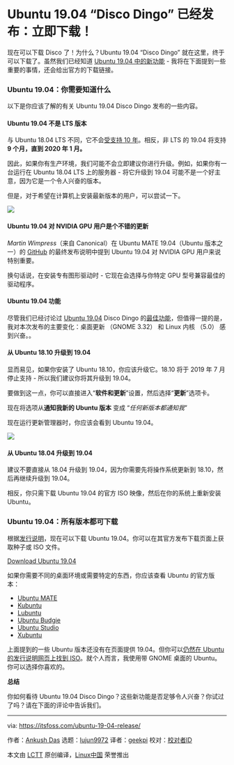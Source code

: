 [#]: collector: (lujun9972)
[#]: translator: (geekpi)
[#]: reviewer: ( )
[#]: publisher: ( )
[#]: url: ( )
[#]: subject: (Ubuntu 19.04 ‘Disco Dingo’ Has Arrived: Downloads Available Now!)
[#]: via: (https://itsfoss.com/ubuntu-19-04-release/)
[#]: author: (Ankush Das https://itsfoss.com/author/ankush/)

Ubuntu 19.04 “Disco Dingo” 已经发布：立即下载！
======

现在可以下载 Disco 了！为什么？Ubuntu 19.04 “Disco Dingo” 就在这里，终于可以下载了。虽然我们已经知道 [Ubuntu 19.04 中的新功能][1]  - 我将在下面提到一些重要的事情，还会给出官方的下载链接。

### Ubuntu 19.04：你需要知道什么

以下是你应该了解的有关 Ubuntu 19.04 Disco Dingo 发布的一些内容。

#### Ubuntu 19.04 不是 LTS 版本

与 Ubuntu 18.04 LTS 不同，它不会[受支持 10 年][2]。相反，非 LTS 的 19.04 将支持 **9 个月，直到 2020 年 1 月。**

因此，如果你有生产环境，我们可能不会立即建议你进行升级。例如，如果你有一台运行在 Ubuntu 18.04 LTS 上的服务器 - 将它升级到 19.04 可能不是一个好主意，因为它是一个令人兴奋的版本。

但是，对于希望在计算机上安装最新版本的用户，可以尝试一下。

![][3]

#### Ubuntu 19.04 对 NVIDIA GPU 用户是个不错的更新

_Martin Wimpress_（来自 Canonical）在 Ubuntu MATE 19.04（Ubuntu 版本之一）的 [GitHub][4] 的最终发布说明中提到 Ubuntu 19.04 对 NVIDIA GPU 用户来说特别重要。

换句话说，在安装专有图形驱动时 - 它现在会选择与你特定 GPU 型号兼容最佳的驱动程序。

#### Ubuntu 19.04 功能

尽管我们已经讨论过 [Ubuntu 19.04][1] Disco Dingo 的[最佳功能][1]，但值得一提的是，我对本次发布的主要变化：桌面更新 （GNOME 3.32） 和 Linux 内核 （5.0） 感到兴奋。。

#### 从 Ubuntu 18.10 升级到 19.04

显而易见，如果你安装了 Ubuntu 18.10，你应该升级它。18.10 将于 2019 年 7 月停止支持 - 所以我们建议你将其升级到 19.04。

要做到这一点，你可以直接进入“**软件和更新**”设置，然后选择“**更新**”选项卡。

现在将选项从**通知我新的 Ubuntu 版本** 变成 “_任何新版本都通知我_” 

现在运行更新管理器时，你应该会看到 Ubuntu 19.04。

![][5]

#### 从 Ubuntu 18.04 升级到 19.04

建议不要直接从 18.04 升级到 19.04，因为你需要先将操作系统更新到 18.10，然后再继续升级到 19.04。

相反，你只需下载 Ubuntu 19.04 的官方 ISO 映像，然后在你的系统上重新安装 Ubuntu。

### Ubuntu 19.04：所有版本都可下载

根据[发行说明][6]，现在可以下载 Ubuntu 19.04。你可以在其官方发布下载页面上获取种子或 ISO 文件。

[Download Ubuntu 19.04][7]

如果你需要不同的桌面环境或需要特定的东西，你应该查看 Ubuntu 的官方版本：

  * [Ubuntu MATE][8]
  * [Kubuntu][9]
  * [Lubuntu][10]
  * [Ubuntu Budgie][11]
  * [Ubuntu Studio][12]
  * [Xubuntu][13]



上面提到的一些 Ubuntu 版本还没有在页面提供 19.04。但你可以[仍然在 Ubuntu 的发行说明网页上找到 ISO][6]。就个人而言，我使用带 GNOME 桌面的 Ubuntu。你可以选择你喜欢的。

**总结**

你如何看待 Ubuntu 19.04 Disco Dingo？这些新功能是否足够令人兴奋？你试过了吗？请在下面的评论中告诉我们。

--------------------------------------------------------------------------------

via: https://itsfoss.com/ubuntu-19-04-release/

作者：[Ankush Das][a]
选题：[lujun9972][b]
译者：[geekpi](https://github.com/geekpi)
校对：[校对者ID](https://github.com/校对者ID)

本文由 [LCTT](https://github.com/LCTT/TranslateProject) 原创编译，[Linux中国](https://linux.cn/) 荣誉推出

[a]: https://itsfoss.com/author/ankush/
[b]: https://github.com/lujun9972
[1]: https://itsfoss.com/ubuntu-19-04-release-features/
[2]: https://itsfoss.com/ubuntu-18-04-ten-year-support/
[3]: https://i2.wp.com/itsfoss.com/wp-content/uploads/2018/11/ubuntu-19-04-Disco-Dingo-default-wallpaper.jpg?resize=800%2C450&ssl=1
[4]: https://github.com/ubuntu-mate/ubuntu-mate.org/blob/master/blog/20190418-ubuntu-mate-disco-final-release.md
[5]: https://i0.wp.com/itsfoss.com/wp-content/uploads/2019/04/ubuntu-19-04-upgrade-available.jpg?ssl=1
[6]: https://wiki.ubuntu.com/DiscoDingo/ReleaseNotes
[7]: https://www.ubuntu.com/download/desktop
[8]: https://ubuntu-mate.org/download/
[9]: https://kubuntu.org/getkubuntu/
[10]: https://lubuntu.me/cosmic-released/
[11]: https://ubuntubudgie.org/downloads
[12]: https://ubuntustudio.org/2019/04/ubuntu-studio-19-04-released/
[13]: https://xubuntu.org/download/
